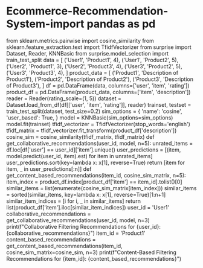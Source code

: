 # Ecommerce-Recommendation-System-import pandas as pd
from sklearn.metrics.pairwise import cosine_similarity
from sklearn.feature_extraction.text import TfidfVectorizer
from surprise import Dataset, Reader, KNNBasic
from surprise.model_selection import train_test_split
data = [
 ('User1', 'Product1', 4),
 ('User1', 'Product2', 5),
 ('User2', 'Product1', 3),
 ('User2', 'Product3', 4),
 ('User3', 'Product2', 5),
 ('User3', 'Product3', 4),
]
product_data = [
 ('Product1', 'Description of Product1'),
 ('Product2', 'Description of Product2'),
 ('Product3', 'Description of Product3'),
]
df = pd.DataFrame(data, columns=['user', 'item', 'rating'])
product_df = pd.DataFrame(product_data, columns=['item', 'description'])
reader = Reader(rating_scale=(1, 5))
dataset = Dataset.load_from_df(df[['user', 'item', 'rating']], reader)
trainset, testset = train_test_split(dataset, test_size=0.2)
sim_options = {
 'name': 'cosine',
 'user_based': True,
}
model = KNNBasic(sim_options=sim_options)
model.fit(trainset)
tfidf_vectorizer = TfidfVectorizer(stop_words='english')
tfidf_matrix = tfidf_vectorizer.fit_transform(product_df['description'])
cosine_sim = cosine_similarity(tfidf_matrix, tfidf_matrix)
def get_collaborative_recommendations(user_id, model, n=5):
 unrated_items = df.loc[df['user'] == user_id]['item'].unique()
 user_predictions = [(item, model.predict(user_id, item).est) for item in unrated_items]
 user_predictions.sort(key=lambda x: x[1], reverse=True)
 return [item for item, _ in user_predictions[:n]]
def get_content_based_recommendations(item_id, cosine_sim_matrix, n=5):
 item_index = product_df.index[product_df['item'] == item_id].tolist()[0]
 similar_items = list(enumerate(cosine_sim_matrix[item_index]))
 similar_items = sorted(similar_items, key=lambda x: x[1], reverse=True)[1:n+1]
 similar_item_indices = [i for i, _ in similar_items]
 return list(product_df['item'].iloc[similar_item_indices])
user_id = 'User1'
collaborative_recommendations = get_collaborative_recommendations(user_id, model, n=3)
print(f"Collaborative Filtering Recommendations for {user_id}: 
{collaborative_recommendations}")
item_id = 'Product1'
content_based_recommendations = get_content_based_recommendations(item_id, 
cosine_sim_matrix=cosine_sim, n=3)
print(f"Content-Based Filtering Recommendations for {item_id}: 
{content_based_recommendations}")
